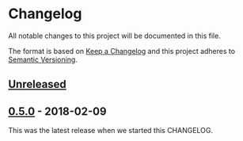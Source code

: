 # Changelog

All notable changes to this project will be documented in this file.

The format is based on [Keep a Changelog](http://keepachangelog.com/en/1.0.0/)
and this project adheres to [Semantic Versioning](http://semver.org/spec/v2.0.0.html).

## [Unreleased]

## [0.5.0] - 2018-02-09

This was the latest release when we started this CHANGELOG.

[unreleased]: https://github.com/dirtyhenry/BSGUtilities/compare/0.5.0...HEAD
[0.5.0]: https://github.com/dirtyhenry/BSGUtilities/compare/0.4.2...0.5.0
